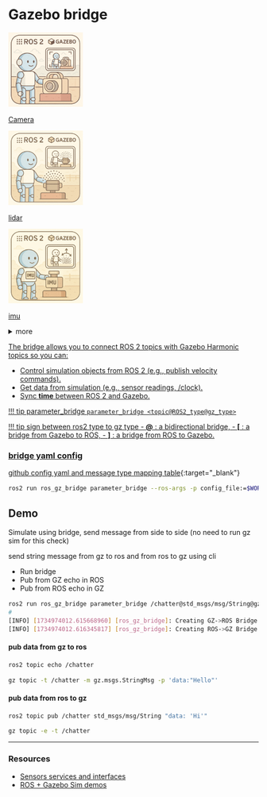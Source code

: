 # Gazebo bridge

<div class="grid-container">
    <div class="grid-item">
        <a href="camera">
            <img src="images/camera.png"  width="150" height="150">
            <p>Camera</p>
        </a>
    </div>
    <div class="grid-item">
        <a href="lidar">
            <img src="images/lidar.png"   width="150" height="150">
            <p>lidar</p>
        </a>
    </div>
    <div class="grid-item">
    <a href="imu">
        <img src="images/imu.png"  width="150" height="150">
            <p>imu</p>
            </a>
    </div>

</div>

<details>
    <summary>more</summary>

<div class="grid-container">
    <div class="grid-item">
        <a href="diff-drive">
            <img src="images/diff-drive.png"  width="150" height="150">
            <p>Diff drive</p>
        </a>
    </div>
    <div class="grid-item">
        <a href="joint_state_and_pose_publisher">
            
            <p>joint state and pose publisher</p>
        </a>
    </div>
    <div class="grid-item">
    <a href="imu">
        
            </a>
    </div>

</div>
</details>


The bridge allows you to connect ROS 2 topics with Gazebo Harmonic topics so you can:

- Control simulation objects from ROS 2 (e.g., publish velocity commands).
- Get data from simulation (e.g., sensor readings, /clock).
- Sync **time** between ROS 2 and Gazebo.

!!! tip parameter_bridge
    ```
    parameter_bridge <topic@ROS2_type@gz_type>
    ```

!!! tip sign between ros2 type to gz type
    - **@** : a bidirectional bridge, 
    - **[** : a bridge from Gazebo to ROS,
    - **]** : a bridge from ROS to Gazebo.


### bridge yaml config
[github config yaml and message type mapping table](https://github.com/gazebosim/ros_gz/tree/jazzy/ros_gz_bridge#example-5-configuring-the-bridge-via-yaml){:target="_blank"}


```bash
ros2 run ros_gz_bridge parameter_bridge --ros-args -p config_file:=$WORKSPACE/test/config/full.yaml
```

## Demo
Simulate using bridge, send message from side to side
(no need to run gz sim for this check)

send string message from gz to ros and from ros to gz using cli

- Run bridge
- Pub from GZ echo in ROS
- Pub from ROS echo in GZ


```bash title="Terminal1: bridge"
ros2 run ros_gz_bridge parameter_bridge /chatter@std_msgs/msg/String@gz.msgs.StringMsg
#
[INFO] [1734974012.615668960] [ros_gz_bridge]: Creating GZ->ROS Bridge: [/chatter (gz.msgs.StringMsg) -> /chatter (std_msgs/msg/String)] (Lazy 0)
[INFO] [1734974012.616345817] [ros_gz_bridge]: Creating ROS->GZ Bridge: [/chatter (std_msgs/msg/String) -> /chatter (gz.msgs.StringMsg)] (Lazy 0)
```

#### pub data from gz to ros
```bash title="Terminal2: ros subscribe"
ros2 topic echo /chatter
```

```bash title="Terminal3: gz pub"
gz topic -t /chatter -m gz.msgs.StringMsg -p 'data:"Hello"'
```

#### pub data from ros to gz

```bash title="Terminal2: ros pub"
ros2 topic pub /chatter std_msgs/msg/String "data: 'Hi'"
```

```bash title="Terminal3: gz sub"
gz topic -e -t /chatter
```

---

### Resources
- [Sensors services and interfaces]()
- [ROS + Gazebo Sim demos](https://github.com/gazebosim/ros_gz/tree/jazzy/ros_gz_sim_demos)
